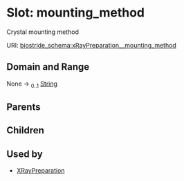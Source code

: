 
# Slot: mounting_method

Crystal mounting method

URI: [biostride_schema:xRayPreparation__mounting_method](https://w3id.org/biostride/schema/xRayPreparation__mounting_method)


## Domain and Range

None &#8594;  <sub>0..1</sub> [String](types/String.md)

## Parents


## Children


## Used by

 * [XRayPreparation](XRayPreparation.md)
